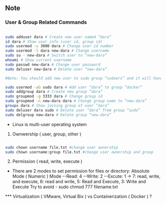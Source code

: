 ## Note
### User & Group Related Commands
```bash

sudo adduser dara # Create new user named “dara”
id dara # Show user info (user id, group id)
sudo usermod -u 3000 dara # Change user id number
sudo usermod -l dara new-dara # Change username
sudo su - new-dara # Switch user to “new-dara”
whoami # Show current username
sudo passwd new-dara # Change user password
sudo deluser new-dara # Delete user “new-dara”

#Note: You should add new user to sudo group “sudoers” and it will have privilege to use “sudo” command(superuser do).

sudo usermod -aG sudo dara # Add user “dara” to group “docker”
sudo addgroup dara # Create new group “dara”
sudo groupmod -g 3333 dara # Change group id
sudo groupmod -n new-dara dara # Change group name to “new-dara”
groups dara # Show joining group of user “dara”
sudo deluser dara sudo # Delete user “dara” from group “sudo”
sudo delgroup new-dara # Delete group “new-dara”
```

* Linux is multi-user operating system
1. Ownwership ( user, group, other ) 
```bash

sudo chown username file.txt #change user ownership
sudo chown username:group file.txt #change user ownership and group

```


2. Permission ( read, write, execute ) 
- There are 2 modes to set permission for files or directory: Absolute Mode ( Numeric ) Mode
--Read: 4
--Write: 2
--Excute: 1
-> 7: read, write, and execute, 6: read and write, 5: Read and Execute, 3: Write and Execute
Try to avoid - sudo chmod 777 filename.txt


*** Virtualization ( VMware, Virtual Bix ) vs Containerization ( Docker ) ?